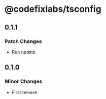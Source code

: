 # @codefixlabs/tsconfig

## 0.1.1

### Patch Changes

- Run update

## 0.1.0

### Minor Changes

- First release
